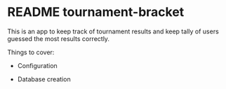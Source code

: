 # README tournament-bracket

This is an app to keep track of tournament results and keep tally of users
guessed the most results correctly.

Things to cover:

* Configuration

* Database creation

